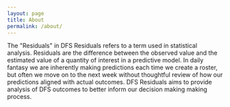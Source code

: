 ```yaml
---
layout: page
title: About
permalink: /about/
---
```


The "Residuals" in DFS Residuals refers to a term used in statistical analysis. Residuals are the difference between the observed value and the estimated value of a quantity of interest in a predictive model.  In daily fantasy we are inherently making predictions each time we create a roster, but often we move on to the next week without thoughtful review of how our predictions aligned with actual outcomes. DFS Residuals aims to provide analysis of DFS outcomes to better inform our decision making making process.
